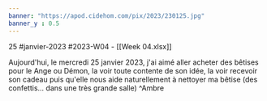 ```yaml
---
banner: "https://apod.cidehom.com/pix/2023/230125.jpg"
banner_y : 0.5
---
```

25 #janvier-2023 #2023-W04 - [[Week 04.xlsx]]


Aujourd'hui, le mercredi 25 janvier 2023, j'ai aimé aller acheter des bêtises pour le Ange ou Démon, la voir toute contente de son idée, la voir recevoir son cadeau puis qu'elle nous aide naturellement à nettoyer ma bêtise (des confettis... dans une très grande salle) ^Ambre